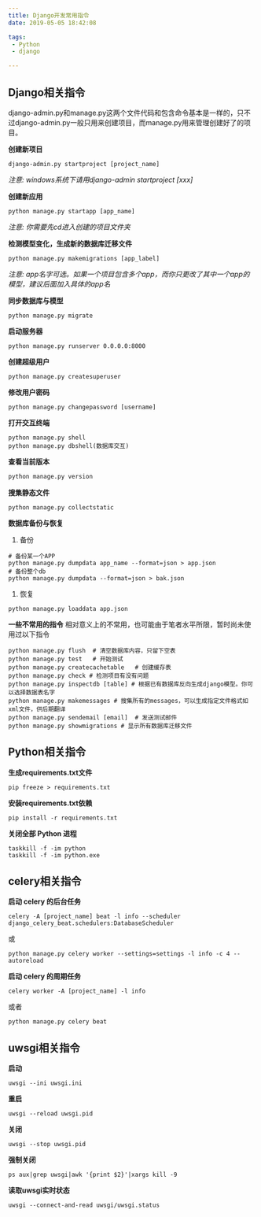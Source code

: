 ```yaml
---
title: Django开发常用指令
date: 2019-05-05 18:42:08

tags:
 - Python
 - django

---
```


## Django相关指令
<!-- more -->
django-admin.py和manage.py这两个文件代码和包含命令基本是一样的，只不过django-admin.py一般只用来创建项目，而manage.py用来管理创建好了的项目。

**创建新项目**

```shell
django-admin.py startproject [project_name]
```

*注意: windows系统下请用django-admin startproject [xxx]*

**创建新应用**

```shell
python manage.py startapp [app_name]
```

*注意: 你需要先cd进入创建的项目文件夹*

**检测模型变化，生成新的数据库迁移文件**

```shell
python manage.py makemigrations [app_label]
```

*注意: app名字可选。如果一个项目包含多个app，而你只更改了其中一个app的模型，建议后面加入具体的app名*

**同步数据库与模型**

```shell
python manage.py migrate
```

**启动服务器**

```shell
python manage.py runserver 0.0.0.0:8000
```

**创建超级用户**

```shell
python manage.py createsuperuser
```

**修改用户密码**

```shell
python manage.py changepassword [username]
```

**打开交互终端**

```shell
python manage.py shell
python manage.py dbshell(数据库交互)
```

**查看当前版本**

```python
python manage.py version
```

**搜集静态文件**

```shell
python manage.py collectstatic
```

**数据库备份与恢复**

1. 备份

```shell
# 备份某一个APP
python manage.py dumpdata app_name --format=json > app.json
# 备份整个db
python manage.py dumpdata --format=json > bak.json
```

1. 恢复

```shell
python manage.py loaddata app.json
```

**一些不常用的指令** 相对意义上的不常用，也可能由于笔者水平所限，暂时尚未使用过以下指令

```shell
python manage.py flush	# 清空数据库内容，只留下空表
python manage.py test	# 开始测试
python manage.py createcachetable	# 创建缓存表
python manage.py check # 检测项目有没有问题
python manage.py inspectdb [table] # 根据已有数据库反向生成django模型。你可以选择数据表名字
python manage.py makemessages # 搜集所有的messages，可以生成指定文件格式如xml文件，供后期翻译
python manage.py sendemail [email]	# 发送测试邮件
python manage.py showmigrations	# 显示所有数据库迁移文件
```



## Python相关指令

**生成requirements.txt文件**

```shell
pip freeze > requirements.txt
```

**安装requirements.txt依赖**

```shell
pip install -r requirements.txt
```

**关闭全部 Python 进程**

```shell
taskkill -f -im python
taskkill -f -im python.exe
```



## celery相关指令

**启动 celery 的后台任务**

```shell
celery -A [project_name] beat -l info --scheduler django_celery_beat.schedulers:DatabaseScheduler 
```

或

```shell
python manage.py celery worker --settings=settings -l info -c 4 --autoreload
```

**启动 celery 的周期任务**

```shell
celery worker -A [project_name] -l info 
```

或者

```shell
python manage.py celery beat
```



## uwsgi相关指令

**启动**

```shell
uwsgi --ini uwsgi.ini
```

**重启**

```shell
uwsgi --reload uwsgi.pid  
```

**关闭**

```shell
uwsgi --stop uwsgi.pid
```

**强制关闭**

```shell
ps aux|grep uwsgi|awk '{print $2}'|xargs kill -9
```

**读取uwsgi实时状态**

```shell
uwsgi --connect-and-read uwsgi/uwsgi.status
```


  